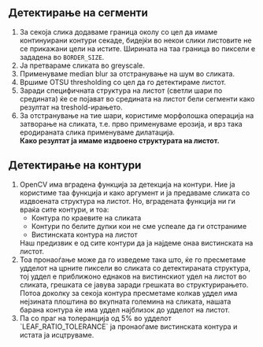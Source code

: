 ## Детектирање на сегменти
1. За секоја слика додаваме граница околу со цел да имаме континуирани контури секаде, бидејќи во некои слики листовите не се прикажани цели на истите.
Ширината на таа граница во пиксели е зададена во `BORDER_SIZE`.
2. Ја претвараме сликата во greyscale.
3. Применуваме median blur за отстранување на шум во сликата.
4. Вршиме OTSU thresholding со цел да го детектираме листот.
5. Заради специфичната структура на листот (светли шари по средината) ќе се појават во средината на листот бели сегменти како резултат на treshold-ирањето.
6. За отстранување на тие шари, користиме морфолошка операција на затворање на сликата, т.е. прво применуваме ерозија, и врз така еродираната слика применуваме дилатација. 
<br><b>Како резултат ја имаме издвоено структурата на листот.</b>
## Детектирање на контури
<ol>
<li>
OpenCV има вградена функција за детекција на контури. Ние ја користиме таа функција и како аргумент и ја предаваме сликата со издвоената структура на листот. Но, вградената функција ни ги враќа сите контури, и тоа:
    <ul>
        <li>Контура по краевите на сликата</li>
        <li>Контури по белите дупки кои не сме успеале да ги отстраниме</li>
        <li>Вистинската контура на листот</li>
    </ul>
    Наш предизвик е од сите контури да ја најдеме онаа вистинската на листот.
</li>
<li>
Тоа пронаоѓање може да го изведеме така што, ќе го пресметаме удделот на црните пиксели во сликата со детектираната структура, тој уддел е приближоно еднаков на вистинскиот удел на листот во сликата, грешката се јавува заради грешката во структурирањето.
Потоа доколку за секоја контура пресметаме колкав уддел има нејзината плоштина во вкупната големина на сликата, нашата барана контура ќе има уддел најблизок до удделот на листот.
</li>
<li>
Па со праг на толеранција од 5% во удделот `LEAF_RATIO_TOLERANCE` ја пронаоѓаме вистинската контура и истата ја исцтруваме.
</li>
</ol>